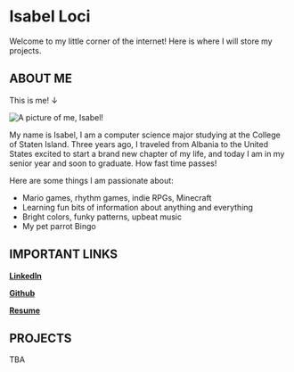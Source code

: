 # Isabel Loci
Welcome to my little corner of the internet! Here is where I will store my projects.

## ABOUT ME

This is me!
↓

![A picture of me, Isabel!](https://media.licdn.com/dms/image/D4E03AQFkIRBMwSmvfg/profile-displayphoto-shrink_200_200/0/1677998034234?e=1727913600&v=beta&t=T8TAKqtGkYDfMRrgv_ZJ98ueg_B3BTgMe4PlbR4qBNU)

My name is Isabel, I am a computer science major studying at the College of Staten Island. Three years ago, I traveled from Albania to the United States excited to start a brand new chapter of my life, and today I am in my senior year and soon to graduate. How fast time passes!

Here are some things I am passionate about:
- Mario games, rhythm games, indie RPGs, Minecraft
- Learning fun bits of information about anything and everything
- Bright colors, funky patterns, upbeat music
- My pet parrot Bingo

## IMPORTANT LINKS
[**LinkedIn**](https://www.linkedin.com/in/isabel-loci/)

[**Github**](https://github.com/belbop)

[**Resume**](https://drive.google.com/file/d/1O7yzgw2qmu1kiiichN-LdZeaYWDGBr3S/view?usp=sharing)

## PROJECTS
TBA
